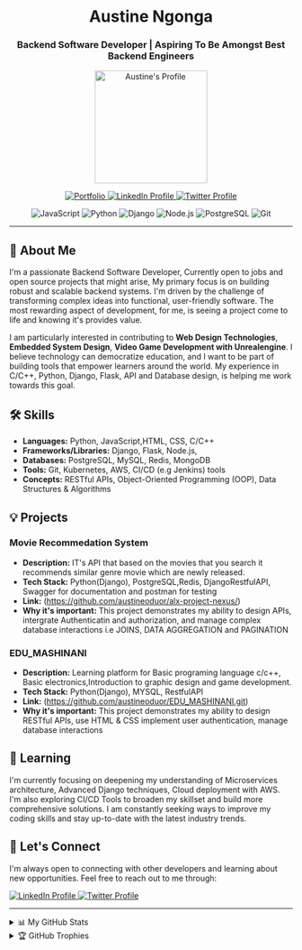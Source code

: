 <div align="center">

  <h1>Austine Ngonga</h1>
  <!-- A short description about your roles -->
  <h3>Backend Software Developer | Aspiring To Be Amongst Best Backend Engineers</h3>

  <!-- Animated GIF or Static Profile Picture - Replace with your image URL -->
  <img src="https://marketplace.canva.com/_nbAc/MADFkp_nbAc/2/tl/canva-technology-icon-MADFkp_nbAc.png" alt="Austine's Profile" width="200">

  <!-- Badges showcasing your skills -->
  <p>
    <a href="https://www.linkedin.com/pulse/librarify-spotify-books-austine-oduor/">
      <img src="https://img.shields.io/badge/-Portfolio-blueviolet?style=flat-square" alt="Portfolio" />
    </a>
    <a href="https://www.linkedin.com/in/austine-oduor-ngonga">
      <img src="https://img.shields.io/badge/-LinkedIn-blue?style=flat-square&logo=linkedin&logoColor=white" alt="LinkedIn Profile" />
    </a>
    <a href="https://x.com/NgongaAustine">
      <img src="https://img.shields.io/badge/-Twitter-blue?style=flat-square&logo=twitter&logoColor=white" alt="Twitter Profile" />
    </a>
  </p>
  <p>
    <img src="https://img.shields.io/badge/JavaScript-F7DF1E?style=flat-square&logo=javascript&logoColor=black" alt="JavaScript" />
    <img src="https://img.shields.io/badge/Python-3776AB?style=flat-square&logo=python&logoColor=white" alt="Python" />
    <img src="https://img.shields.io/badge/Django-092E20?style=flat-square&logo=django&logoColor=white" alt="Django" />
    <img src="https://img.shields.io/badge/Node.js-339933?style=flat-square&logo=nodedotjs&logoColor=white" alt="Node.js" />
    <img src="https://img.shields.io/badge/PostgreSQL-4169E1?style=flat-square&logo=postgresql&logoColor=white" alt="PostgreSQL" />
    <img src="https://img.shields.io/badge/Git-F05032?style=flat-square&logo=git&logoColor=white" alt="Git" />
    <!-- Add more badges for your skills -->
  </p>

</div>

---

## 🚀 About Me

<!-- A concise and compelling introduction about yourself -->

I'm a passionate Backend Software Developer, Currently open to jobs and open source projects that might arise, My primary focus is on building robust and scalable backend systems. I'm driven by the challenge of transforming complex ideas into functional, user-friendly software.  The most rewarding aspect of development, for me, is seeing a project come to life and knowing it's provides value.

I am particularly interested in contributing to **Web Design Technologies**, **Embedded System Design**, **Video Game Development with Unrealengine**.  I believe technology can democratize education, and I want to be part of building tools that empower learners around the world.  My experience in C/C++, Python, Django, Flask, API and Database design, is helping me work towards this goal.

## 🛠️ Skills

<!-- A structured list of your technical skills -->

*   **Languages:** Python, JavaScript,HTML, CSS, C/C++
*   **Frameworks/Libraries:** Django, Flask, Node.js,
*   **Databases:** PostgreSQL, MySQL, Redis, MongoDB
*   **Tools:** Git, Kubernetes, AWS, CI/CD (e.g Jenkins) tools
*   **Concepts:** RESTful APIs, Object-Oriented Programming (OOP), Data Structures & Algorithms

## 💡 Projects

<!-- Showcase best projects with descriptions and links -->
### Movie Recommedation System

*   **Description:**  IT's API that based on the movies that you search it recommends similar genre movie which are newly released.
*   **Tech Stack:** Python(Django), PostgreSQL,Redis, DjangoRestfulAPI, Swagger for documentation and postman for testing
*   **Link:** (https://github.com/austineoduor/alx-project-nexus/)
*   **Why it's important:** This project demonstrates my ability to design APIs, intergrate Authenticatin and authorization, and manage complex database interactions i.e JOINS, DATA AGGREGATION and PAGINATION

<!-- Consider adding images or GIFs of your projects -->

### EDU_MASHINANI

*   **Description:** Learning platform for Basic programing language c/c++, Basic electronics,Introduction to graphic design and game development.
*   **Tech Stack:** Python(Django), MYSQL, RestfulAPI
*   **Link:** (https://github.com/austineoduor/EDU_MASHINANI.git)
*   **Why it's important:** This project demonstrates my ability to design RESTful APIs, use HTML & CSS  implement user authentication, manage database interactions

<!-- Consider adding images or GIFs of your projects -->

## 🌱 Learning

<!-- What are you currently learning or interested in learning? -->

I'm currently focusing on deepening my understanding of Microservices architecture,  Advanced Django techniques,  Cloud deployment with AWS.  I'm also exploring CI/CD Tools to broaden my skillset and build more comprehensive solutions.  I am constantly seeking ways to improve my coding skills and stay up-to-date with the latest industry trends.

## 🤝 Let's Connect

<!-- Your contact information and a call to action -->

I'm always open to connecting with other developers and learning about new opportunities.  Feel free to reach out to me through:

  <a href="https://www.linkedin.com/in/austine-oduor-ngonga">
      <img src="https://img.shields.io/badge/-LinkedIn-blue?style=flat-square&logo=linkedin&logoColor=white" alt="LinkedIn Profile" />
    </a>
    <a href="https://x.com/NgongaAustine">
      <img src="https://img.shields.io/badge/-Twitter-blue?style=flat-square&logo=twitter&logoColor=white" alt="Twitter Profile" />
    </a>

---

<!-- Optional Section: GitHub Stats -->
<details>
  <summary>📊 My GitHub Stats</summary>
  <br/>
  <!-- GitHub Stats Card -->
  <a href="https://github.com/austineoduor">
    <img align="center" src="https://github-readme-stats.vercel.app/api?username=austineoduor&show_icons=true&theme=dark&line_height=27" alt="austineoduor's GitHub Stats" />
  </a>
  <!-- Most Used Languages Card -->
  <a href="https://github.com/austineoduor">
    <img align="center" src="https://github-readme-stats.vercel.app/api/top-langs/?username=austineoduor&layout=compact&theme=dark" alt="austineoduor's Top Languages" />
  </a>
</details>

<!-- Optional: Trophies-->
<details>
 <summary>🏆 GitHub Trophies</summary>
 <br/>
   <a href="https://github.com/austineoduor">
    <img align="center" src="https://github-profile-trophy.vercel.app/?username=austineoduor&theme=radical" alt="austineoduor's GitHub Trophies" />
  </a>
</details>

<!--
## Thanks for visiting my profile!
-->
